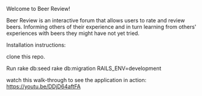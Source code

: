 Welcome to Beer Review!

Beer Review is an interactive forum that allows users to rate and review beers. Informing others of their experience and in turn learning from others' experiences with beers they might have not yet tried.

Installation instructions:

clone this repo.

Run rake db:seed
rake db:migration RAILS_ENV=development

watch this walk-through to see the application in action:
https://youtu.be/DDjD64aftFA

